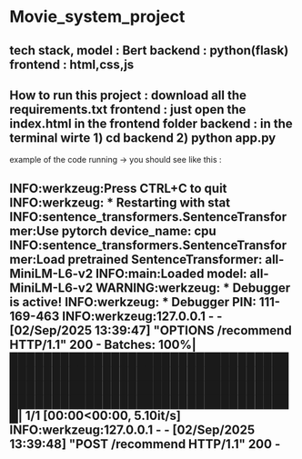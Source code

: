 # Movie_system_project

tech stack,
model : Bert
backend : python(flask)
frontend : html,css,js
------------------------------------------------------------------------------------------------------
How to run this project :
download all the requirements.txt
frontend : just open the index.html in the frontend folder 
backend : 
         in the terminal wirte 1) cd backend 
                               2) python app.py 
-------------------------------------------------------------------------------------------------------
example of the code running ->
you should see like this :

INFO:werkzeug:Press CTRL+C to quit
INFO:werkzeug: * Restarting with stat
INFO:sentence_transformers.SentenceTransformer:Use pytorch device_name: cpu
INFO:sentence_transformers.SentenceTransformer:Load pretrained SentenceTransformer: all-MiniLM-L6-v2
INFO:__main__:Loaded model: all-MiniLM-L6-v2
WARNING:werkzeug: * Debugger is active!
INFO:werkzeug: * Debugger PIN: 111-169-463
INFO:werkzeug:127.0.0.1 - - [02/Sep/2025 13:39:47] "OPTIONS /recommend HTTP/1.1" 200 -
Batches: 100%|█████████████████████████████████████████████████████████████████████████████████████████████████████████████████████████████████████| 1/1 [00:00<00:00,  5.10it/s]
INFO:werkzeug:127.0.0.1 - - [02/Sep/2025 13:39:48] "POST /recommend HTTP/1.1" 200 -
----------------------------------------------------------------------------------------------------------





                                 